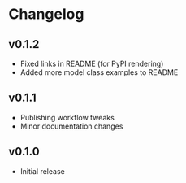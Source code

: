 # Changelog

## v0.1.2

- Fixed links in README (for PyPI rendering)
- Added more model class examples to README

## v0.1.1

- Publishing workflow tweaks
- Minor documentation changes

## v0.1.0

- Initial release

